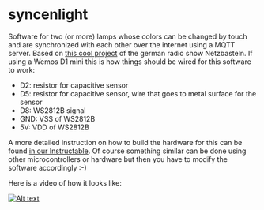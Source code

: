 # syncenlight

Software for two (or more) lamps whose colors can be changed by touch and are synchronized with each other over the internet using a MQTT server. Based on [this cool project](https://www.deutschlandfunknova.de/beitrag/netzbasteln-dosentelefon-mit-licht) of the german radio show Netzbasteln. If using a Wemos D1 mini this is how things should be wired for this software to work:

* D2: resistor for capacitive sensor
* D5: resistor for capacitive sensor, wire that goes to metal surface for the sensor
* D8: WS2812B signal
* GND: VSS of WS2812B
* 5V: VDD of WS2812B

A more detailed instruction on how to build the hardware for this can be found [in our Instructable](https://www.instructables.com/id/Color-Synchronized-Touch-Lamps/). Of course something similar can be done using other microcontrollers or hardware but then you have to modify the software accordingly :-)

Here is a video of how it looks like:

[![Alt text](https://img.youtube.com/vi/A-f9uCuspBQ/0.jpg)](https://www.youtube.com/watch?v=A-f9uCuspBQ)
